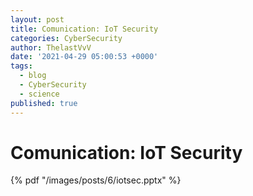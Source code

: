 ```yaml
---
layout: post
title: Comunication: IoT Security
categories: CyberSecurity
author: ThelastVvV
date: '2021-04-29 05:00:53 +0000'
tags:
  - blog
  - CyberSecurity
  - science
published: true
---
```



# Comunication: IoT Security


{% pdf "/images/posts/6/iotsec.pptx" %}
